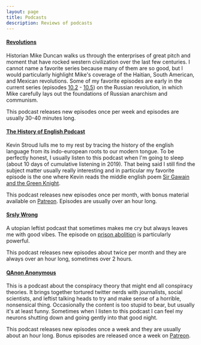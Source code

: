 ```yaml
---
layout: page
title: Podcasts
description: Reviews of podcasts
---
```


#### [Revolutions](https://thehistoryofrome.typepad.com/revolutions_podcast/)
Historian Mike Duncan walks us through the enterprises of great pitch and moment that have rocked western civilization over the last few centuries. I cannot name a favorite series because many of them are so good, but I would particularly highlight Mike's coverage of the Haitian, South American, and Mexican revolutions. Some of my favorite episodes are early in the current series (episodes [10.2](https://www.revolutionspodcast.com/2019/05/102-the-adventures-of-karl-marx-and-friedrich-engels.html) - [10.5](https://www.revolutionspodcast.com/2019/06/105-the-adventures-of-mikhail-bakunin.html)) on the Russian revolution, in which Mike carefully lays out the foundations of Russian anarchism and communism.

This podcast releases new episodes once per week and episodes are usually 30-40 minutes long.

#### [The History of English Podcast](https://historyofenglishpodcast.com/)
Kevin Stroud lulls me to my rest by tracing the history of the english language from its indo-european roots to our modern tongue. To be perfectly honest, I usually listen to this podcast when I'm going to sleep (about 10 days of cumulative listening in 2019). That being said I still find the subject matter usually really interesting and in particular my favorite episode is the one where Kevin reads the middle english poem [Sir Gawain and the Green Knight](https://historyofenglishpodcast.com/2019/11/25/episode-131-sir-gawain-and-the-green-knight/).

This podcast releases new episodes once per month, with bonus material available on [Patreon](http://www.patreon.com/historyofenglish). Episodes are usually over an hour long.

#### [Srsly Wrong](https://srslywrong.com/)
A utopian leftist podcast that sometimes makes me cry but always leaves me with good vibes. The episode on [prison abolition](https://srslywrong.com/podcast/199-prisons-must-be-abolished/) is particularly powerful.

This podcast releases new episodes about twice per month and they are always over an hour long, sometimes over 2 hours.

#### [QAnon Anonymous](https://www.qanonanonymous.com/)
This is a podcast about the conspiracy theory that might end all conspiracy theories. It brings together tortured twitter nerds with journalists, social scientists, and leftist talking heads to try and make sense of a horrible, nonsensical thing. Occasionally the content is too stupid to bear, but usually it's at least funny. Sometimes when I listen to this podcast I can feel my neurons shutting down and going gently into that good night.

This podcast releases new episodes once a week and they are usually about an hour long. Bonus episodes are released once a week on [Patreon](https://www.patreon.com/qanonanonymous).